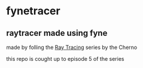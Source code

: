 # fynetracer
## raytracer made using fyne
made by folling the [Ray Tracing](https://www.youtube.com/playlist?list=PLlrATfBNZ98edc5GshdBtREv5asFW3yXl) series by the Cherno


this repo is cought up to episode 5 of the series
